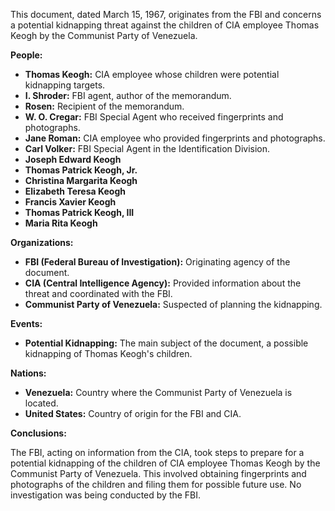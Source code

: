 This document, dated March 15, 1967, originates from the FBI and concerns a potential kidnapping threat against the children of CIA employee Thomas Keogh by the Communist Party of Venezuela.

**People:**

*   **Thomas Keogh:** CIA employee whose children were potential kidnapping targets.
*   **I. Shroder:** FBI agent, author of the memorandum.
*   **Rosen:** Recipient of the memorandum.
*   **W. O. Cregar:** FBI Special Agent who received fingerprints and photographs.
*   **Jane Roman:** CIA employee who provided fingerprints and photographs.
*   **Carl Volker:** FBI Special Agent in the Identification Division.
*   **Joseph Edward Keogh**
*   **Thomas Patrick Keogh, Jr.**
*   **Christina Margarita Keogh**
*   **Elizabeth Teresa Keogh**
*   **Francis Xavier Keogh**
*   **Thomas Patrick Keogh, III**
*   **Maria Rita Keogh**

**Organizations:**

*   **FBI (Federal Bureau of Investigation):** Originating agency of the document.
*   **CIA (Central Intelligence Agency):** Provided information about the threat and coordinated with the FBI.
*   **Communist Party of Venezuela:** Suspected of planning the kidnapping.

**Events:**

*   **Potential Kidnapping:** The main subject of the document, a possible kidnapping of Thomas Keogh's children.

**Nations:**

*   **Venezuela:** Country where the Communist Party of Venezuela is located.
*   **United States:** Country of origin for the FBI and CIA.

**Conclusions:**

The FBI, acting on information from the CIA, took steps to prepare for a potential kidnapping of the children of CIA employee Thomas Keogh by the Communist Party of Venezuela. This involved obtaining fingerprints and photographs of the children and filing them for possible future use. No investigation was being conducted by the FBI.
